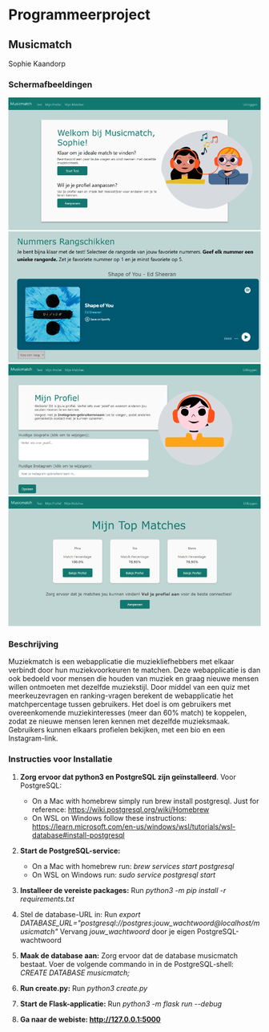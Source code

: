 # Programmeerproject
## **Musicmatch**
Sophie Kaandorp

### Schermafbeeldingen
![Home](home.png)
![Rang](rang.png)
![Mijn Profiel](mijn_profiel.png)
![Matches](matches.png)

### Beschrijving
Muziekmatch is een webapplicatie die muziekliefhebbers met elkaar verbindt door hun muziekvoorkeuren te matchen. Deze webapplicatie is dan ook bedoeld voor mensen die houden van muziek en graag nieuwe mensen willen ontmoeten met dezelfde muziekstijl. Door middel van een quiz met meerkeuzevragen en ranking-vragen berekent de webapplicatie het matchpercentage tussen gebruikers. Het doel is om gebruikers met overeenkomende muziekinteresses (meer dan 60% match) te koppelen, zodat ze nieuwe mensen leren kennen met dezelfde muzieksmaak. Gebruikers kunnen elkaars profielen bekijken, met een bio en een Instagram-link. 

### Instructies voor Installatie
1. **Zorg ervoor dat python3 en PostgreSQL zijn geïnstalleerd**. Voor PostgreSQL:
    - On a Mac with homebrew simply run brew install postgresql. Just for reference: https://wiki.postgresql.org/wiki/Homebrew
    - On WSL on Windows follow these instructions: https://learn.microsoft.com/en-us/windows/wsl/tutorials/wsl-database#install-postgresql

2. **Start de PostgreSQL-service:**
    - On a Mac with homebrew run: *brew services start postgresql*
    - On WSL on Windows run: *sudo service postgresql start*

3. **Installeer de vereiste packages:**
Run *python3 -m pip install -r requirements.txt*

4. Stel de database-URL in:
Run *export DATABASE_URL="postgresql://postgres:jouw_wachtwoord@localhost/musicmatch"*
Vervang *jouw_wachtwoord* door je eigen PostgreSQL-wachtwoord

5. **Maak de database aan:** Zorg ervoor dat de database musicmatch bestaat. Voer de volgende commando in in de PostgreSQL-shell:
*CREATE DATABASE musicmatch;*

6. **Run create.py:**
Run *python3 create.py*

7. **Start de Flask-applicatie:**
Run *python3 -m flask run --debug*

8. **Ga naar de webiste: http://127.0.0.1:5000**


